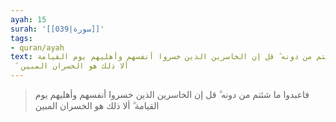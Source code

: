 ```yaml
---
ayah: 15
surah: '[[039|سورة]]'
tags:
- quran/ayah
text: فاعبدوا ما شئتم من دونه ۗ قل إن الخاسرين الذين خسروا أنفسهم وأهليهم يوم القيامة
  ۗ ألا ذلك هو الخسران المبين
---
```

> فاعبدوا ما شئتم من دونه ۗ قل إن الخاسرين الذين خسروا أنفسهم وأهليهم يوم القيامة ۗ ألا ذلك هو الخسران المبين
